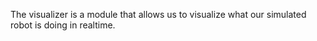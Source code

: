 The visualizer is a module that allows us to visualize what our simulated robot is doing in realtime.